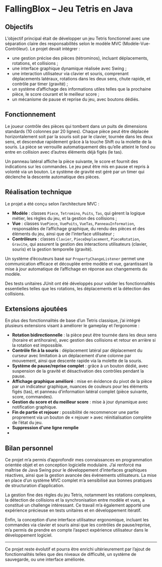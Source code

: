 # FallingBlox – Jeu Tetris en Java

## Objectifs

L’objectif principal était de développer un jeu Tetris fonctionnel avec une séparation claire des responsabilités selon le modèle MVC (Modèle-Vue-Contrôleur). Le projet devait intégrer :
- une gestion précise des pièces (tétrominos), incluant déplacements, rotations, et collisions ;
- une interface graphique dynamique réalisée avec Swing ;
- une interaction utilisateur via clavier et souris, comprenant déplacements latéraux, rotations dans les deux sens, chute rapide, et contrôle par timer (gravité) ;
- un système d’affichage des informations utiles telles que la prochaine pièce, le score courant et le meilleur score ;
- un mécanisme de pause et reprise du jeu, avec boutons dédiés.

## Fonctionnement

Le joueur contrôle des pièces qui tombent dans un puits de dimensions standards (10 colonnes par 20 lignes). Chaque pièce peut être déplacée horizontalement soit par la souris soit par le clavier, tournée dans les deux sens, et descendue rapidement grâce à la touche Shift ou la molette de la souris. La pièce se verrouille automatiquement dès qu’elle atteint le fond ou entre en collision avec d’autres éléments déjà figés (le tas).

Un panneau latéral affiche la pièce suivante, le score et fournit des indications sur les commandes. Le jeu peut être mis en pause et repris à volonté via un bouton. Le système de gravité est géré par un timer qui déclenche la descente automatique des pièces.

## Réalisation technique

Le projet a été conçu selon l’architecture MVC :
- **Modèle** : classes `Piece`, `Tetromino`, `Puits`, `Tas`, qui gèrent la logique métier, les règles du jeu, et la gestion des collisions ;
- **Vue** : classes `VuePiece`, `VuePuits`, `VueTas`, `PanneauInformation`, responsables de l’affichage graphique, du rendu des pièces et des éléments du jeu, ainsi que de l’interface utilisateur ;
- **Contrôleurs** : classes `Clavier`, `PieceDeplacement`, `PieceRotation`, `Gravite`, qui assurent la gestion des interactions utilisateurs (clavier, souris) et la gestion temporelle (gravité).

Un système d’écouteurs basé sur `PropertyChangeListener` permet une communication efficace et découplée entre modèle et vue, garantissant la mise à jour automatique de l’affichage en réponse aux changements du modèle.

Des tests unitaires JUnit ont été développés pour valider les fonctionnalités essentielles telles que les rotations, les déplacements et la détection des collisions.


## Extensions ajoutées

En plus des fonctionnalités de base d’un Tetris classique, j’ai intégré plusieurs extensions visant à améliorer le gameplay et l’ergonomie :

- **Rotation bidirectionnelle** : la pièce peut être tournée dans les deux sens (horaire et antihoraire), avec gestion des collisions et retour en arrière si la rotation est impossible.
- **Contrôle fin à la souris** : déplacement latéral par déplacement du curseur avec limitation à un déplacement d’une colonne par mouvement, ainsi que descente rapide via la molette de la souris.
- **Système de pause/reprise complet** : grâce à un bouton dédié, avec suspension de la gravité et désactivation des contrôles pendant la pause.
- **Affichage graphique amélioré** : mise en évidence du pivot de la pièce par un indicateur graphique, nuances de couleurs pour les éléments figés (tas), et panneau d’information latéral complet (pièce suivante, score, commandes).
- **Gestion du score et du meilleur score** : mise à jour dynamique avec notification graphique.
- **Fin de partie et rejouer** : possibilité de recommencer une partie proprement via un bouton de « rejouer » avec réinitialisation complète de l’état du jeu.
- **Suppression d'une ligne remplie**
- 
## Bilan personnel

Ce projet m’a permis d’approfondir mes connaissances en programmation orientée objet et en conception logicielle modulaire. J’ai renforcé ma maîtrise de Java Swing pour le développement d’interfaces graphiques réactives, ainsi que la gestion avancée des événements utilisateurs. La mise en place d’un système MVC complet m’a sensibilisé aux bonnes pratiques de structuration d’application.

La gestion fine des règles du jeu Tetris, notamment les rotations complexes, la détection de collisions et la synchronisation entre modèle et vues, a constitué un challenge intéressant. Ce travail m’a également apporté une expérience précieuse en tests unitaires et en développement itératif.

Enfin, la conception d’une interface utilisateur ergonomique, incluant les commandes via clavier et souris ainsi que les contrôles de pause/reprise, m’a permis de prendre en compte l’aspect expérience utilisateur dans le développement logiciel.

---

Ce projet reste évolutif et pourra être enrichi ultérieurement par l’ajout de fonctionnalités telles que des niveaux de difficulté, un système de sauvegarde, ou une interface améliorée.

